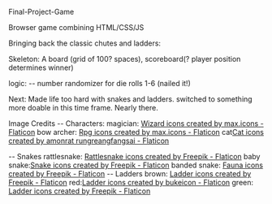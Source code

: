 Final-Project-Game

Browser game combining HTML/CSS/JS

Bringing back the classic chutes and ladders:

Skeleton: A board (grid of 100? spaces), scoreboard(? player position determines winner)

logic:
-- number randomizer for die rolls 1-6 (nailed it!)

Next:
Made life too hard with snakes and ladders. switched to something more doable in this time frame. Nearly there.

Image Credits
-- Characters:
magician: <a href="https://www.flaticon.com/free-icons/wizard" title="wizard icons">Wizard icons created by max.icons - Flaticon</a>
bow archer: <a href="https://www.flaticon.com/free-icons/rpg" title="rpg icons">Rpg icons created by max.icons - Flaticon</a>
cat<a href="https://www.flaticon.com/free-icons/cat" title="cat icons">Cat icons created by amonrat rungreangfangsai - Flaticon</a>

-- Snakes
rattlesnake: <a href="https://www.flaticon.com/free-icons/rattlesnake" title="rattlesnake icons">Rattlesnake icons created by Freepik - Flaticon</a>
baby snake:<a href="https://www.flaticon.com/free-icons/snake" title="snake icons">Snake icons created by Freepik - Flaticon</a>
banded snake:
<a href="https://www.flaticon.com/free-icons/fauna" title="fauna icons">Fauna icons created by Freepik - Flaticon</a>
-- Ladders
brown: <a href="https://www.flaticon.com/free-icons/ladder" title="ladder icons">Ladder icons created by Freepik - Flaticon</a>
red:<a href="https://www.flaticon.com/free-icons/ladder" title="ladder icons">Ladder icons created by bukeicon - Flaticon</a>
green: <a href="https://www.flaticon.com/free-icons/ladder" title="ladder icons">Ladder icons created by Freepik - Flaticon</a>
